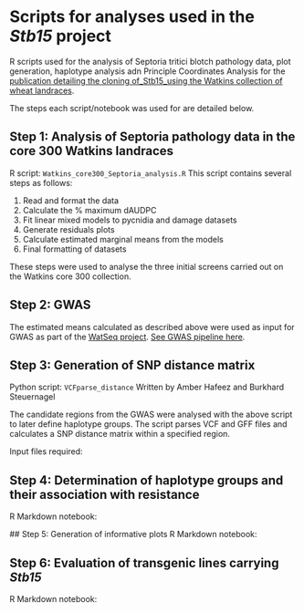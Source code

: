 # Scripts for analyses used in the _Stb15_ project
R scripts used for the analysis of Septoria tritici blotch pathology data, plot generation, haplotype analysis adn Principle Coordinates Analysis for the [publication detailing the cloning of_Stb15_using the Watkins collection of wheat landraces](https://doi.org/10.1101/2023.09.11.557217). 

The steps each script/notebook was used for are detailed below. 

## Step 1: Analysis of Septoria pathology data in the core 300 Watkins landraces
R script: `Watkins_core300_Septoria_analysis.R`
This script contains several steps as follows:
1. Read and format the data
2. Calculate the % maximum dAUDPC
3. Fit linear mixed models to pycnidia and damage datasets
4. Generate residuals plots
5. Calculate estimated marginal means from the models
6. Final formatting of datasets

These steps were used to analyse the three initial screens carried out on the Watkins core 300 collection. 

## Step 2: GWAS
The estimated means calculated as described above were used as input for GWAS as part of the [WatSeq project](https://doi.org/10.1038/s41586-024-07682-9). 
[See GWAS pipeline here]([https://github.com/JIC-CSB/WatSeqAnalysis](https://github.com/ShifengCHENG-Laboratory/WWWG2B)). 

## Step 3: Generation of SNP distance matrix 
Python script: `VCFparse_distance` 
Written by Amber Hafeez and Burkhard Steuernagel

The candidate regions from the GWAS were analysed with the above script to later define haplotype groups. 
The script parses VCF and GFF files and calculates a SNP distance matrix within a specified region.

Input files required:

## Step 4: Determination of haplotype groups and their association with resistance
R Markdown notebook:

## Step 5: Generation of informative plots
R Markdown notebook:

## Step 6: Evaluation of transgenic lines carrying _Stb15_
R Markdown notebook:

